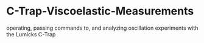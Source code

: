 # C-Trap-Viscoelastic-Measurements
operating, passing commands to, and analyzing oscillation experiments with the Lumicks C-Trap
